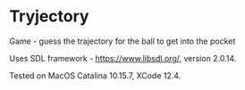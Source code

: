 # Tryjectory
Game - guess the trajectory for the ball to get into the pocket

Uses SDL framework - https://www.libsdl.org/, version 2.0.14.

Tested on MacOS Catalina 10.15.7, XCode 12.4.
